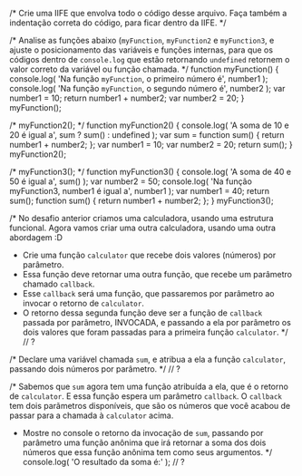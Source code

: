 /*
Crie uma IIFE que envolva todo o código desse arquivo. Faça também a
indentação correta do código, para ficar dentro da IIFE.
*/

/*
Analise as funções abaixo (`myFunction`, `myFunction2` e `myFunction3`, e
ajuste o posicionamento das variáveis e funções internas, para que os códigos
dentro de `console.log` que estão retornando `undefined` retornem o valor
correto da variável ou função chamada.
*/
function myFunction() {
    console.log( 'Na função `myFunction`, o primeiro número é', number1 );
    console.log( 'Na função `myFunction`, o segundo número é', number2 );
    var number1 = 10;
    return number1 + number2;
    var number2 = 20;
}
myFunction();

/*
    myFunction2();
*/
function myFunction2() {
    console.log( 'A soma de 10 e 20 é igual a', sum ? sum() : undefined );
    var sum = function sum() {
        return number1 + number2;
    };
    var number1 = 10;
    var number2 = 20;
    return sum();
}
myFunction2();

/*
    myFunction3();
*/
function myFunction3() {
    console.log( 'A soma de 40 e 50 é igual a', sum() );
    var number2 = 50;
    console.log( 'Na função myFunction3, number1 é igual a', number1 );
    var number1 = 40;
    return sum();
    function sum() {
        return number1 + number2;
    };
}
myFunction3();

/*
No desafio anterior criamos uma calculadora, usando uma estrutura funcional.
Agora vamos criar uma outra calculadora, usando uma outra abordagem :D
- Crie uma função `calculator` que recebe dois valores (números)
por parâmetro.
- Essa função deve retornar uma outra função, que recebe um parâmetro
chamado `callback`.
- Esse `callback` será uma função, que passaremos por parâmetro ao invocar
o retorno de `calculator`.
- O retorno dessa segunda função deve ser a função de `callback` passada
por parâmetro, INVOCADA, e passando a ela por parâmetro os dois valores
que foram passadas para a primeira função `calculator`.
*/
// ?

/*
Declare uma variável chamada `sum`, e atribua a ela a função `calculator`,
passando dois números por parâmetro.
*/
// ?

/*
Sabemos que `sum` agora tem uma função atribuída a ela, que é o retorno de
`calculator`. E essa função espera um parâmetro `callback`. O `callback`
tem dois parãmetros disponíveis, que são os números que você acabou de passar
para a chamada à `calculator` acima.
- Mostre no console o retorno da invocação de `sum`, passando por parâmetro
uma função anônima que irá retornar a soma dos dois números que essa função
anônima tem como seus argumentos.
*/
console.log( 'O resultado da soma é:' );
// ?


